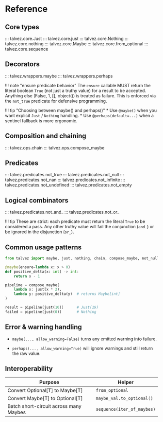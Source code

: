 # Reference

## Core types

::: talvez.core.Just
::: talvez.core.just
::: talvez.core.Nothing
::: talvez.core.nothing
::: talvez.core.Maybe
::: talvez.core.from_optional
::: talvez.core.sequence

## Decorators

::: talvez.wrappers.maybe
::: talvez.wrappers.perhaps

!!! note "ensure predicate behavior"
    The `ensure` callable MUST return the literal boolean `True` (not just a truthy value) for a result to be accepted. Anything else (False, 1, [], object()) is treated as failure. This is enforced via the `not_true` predicate for defensive programming.

!!! tip "Choosing between maybe() and perhaps()"
    * Use `@maybe()` when you want explicit `Just` / `Nothing` handling.
    * Use `@perhaps(default=...)` when a sentinel fallback is more ergonomic.

## Composition and chaining

::: talvez.ops.chain
::: talvez.ops.compose_maybe

## Predicates

::: talvez.predicates.not_true
::: talvez.predicates.not_null
::: talvez.predicates.not_nan
::: talvez.predicates.not_infinite
::: talvez.predicates.not_undefined
::: talvez.predicates.not_empty

## Logical combinators

::: talvez.predicates.not_and_
::: talvez.predicates.not_or_

!!! tip
    These are strict: each predicate must return the literal `True` to be considered a pass. Any other truthy value will fail the conjunction (`and_`) or be ignored in the disjunction (`or_`).

## Common usage patterns

```python
from talvez import maybe, just, nothing, chain, compose_maybe, not_null, and_

@maybe(ensure=lambda x: x > 0)
def positive_delta(x: int) -> int:
    return x - 1

pipeline = compose_maybe(
    lambda x: just(x * 2),
    lambda y: positive_delta(y)  # returns Maybe[int]
)

result = pipeline(just(10))      # Just(19)
failed = pipeline(just(0))       # Nothing
```

## Error & warning handling

- `maybe(..., allow_warning=False)` turns any emitted warning into failure.

- `perhaps(..., allow_warning=True)` will ignore warnings and still return the
  raw value.


## Interoperability

| Purpose | Helper |
|---------|--------|
| Convert Optional[T] to Maybe[T] | `from_optional` |
| Convert Maybe[T] to Optional[T] | `maybe_val.to_optional()` |
| Batch short-circuit across many Maybes | `sequence(iter_of_maybes)` |
